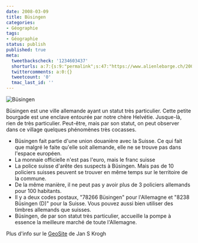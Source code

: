 ```yaml
---
date: 2008-03-09
title: Büsingen
categories:
- Géographie
tags:
- Géographie
status: publish
published: true
meta:
  tweetbackscheck: '1234603437'
  shorturls: a:7:{s:9:"permalink";s:47:"https://www.alienlebarge.ch/2008/03/09/busingen/";s:7:"tinyurl";s:25:"https://tinyurl.com/dbmtkl";s:4:"isgd";s:17:"https://is.gd/iu25";s:5:"bitly";s:20:"https://bit.ly/1KDA9o";s:5:"snipr";s:22:"https://snipr.com/bckjv";s:5:"snurl";s:22:"https://snurl.com/bckjv";s:7:"snipurl";s:24:"https://snipurl.com/bckjv";}
  twittercomments: a:0:{}
  tweetcount: '0'
  tmac_last_id: ''
---
```

<img src="https://dlgjp9x71cipk.cloudfront.net/2008/03/busingen.png" alt="Büsingen" />

Büsingen est une ville allemande ayant un statut très particulier. Cette petite bourgade est une enclave entourée par notre chère Helvétie. Jusque-là, rien de très particulier. Peut-être, mais par son statut, on peut observer dans ce village quelques phénomènes très cocasses.

<!--more-->
<ul>
	<li>Büsingen fait partie d'une union douanière avec la Suisse. Ce qui fait que malgré le faite qu'elle soit allemande, elle ne se trouve pas dans l'espace européen.</li>
	<li>La monnaie officielle n'est pas l'euro, mais le franc suisse</li>
	<li>La police suisse d'arête des suspects à Büsingen. Mais pas de 10 policiers suisses peuvent se trouver en même temps sur le territoire de la commune.</li>
	<li>De la même manière, il ne peut pas y avoir plus de 3 policiers allemands pour 100 habitants.</li>
	<li>Il y a deux codes postaux, "78266 Büsingen" pour l'Allemagne et "8238 Büsingen (D)" pour la Suisse. Vous pouvez aussi bien utiliser des timbres allemands que suisses.</li>
	<li>Büsingen, de par son statut très particulier, accueille la pompe à essence la meilleure marché de toute l'Allemagne.</li>
</ul>
Plus d'info sur le <a href="https://geosite.jankrogh.com/busingen.htm" title="Les particularité de Büsingen">GeoSite</a> de Jan S Krogh
